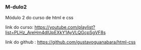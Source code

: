 ### M-dulo2  ###
 Módulo 2 do curso de html e css

link do curso: https://youtube.com/playlist?list=PLHz_AreHm4dlUpEXkY1AyVLQGcpSgVF8s

link do github : https://github.com/gustavoguanabara/html-css
